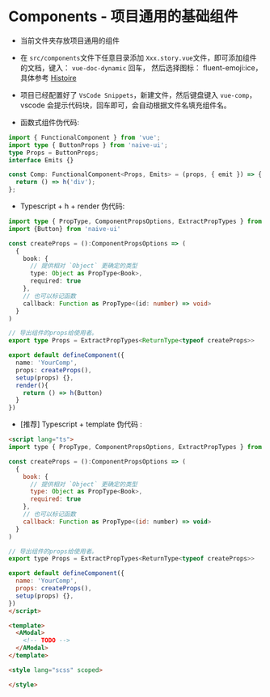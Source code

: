 # Components - 项目通用的基础组件

- 当前文件夹存放项目通用的组件
- 在 `src/components`文件下任意目录添加 `Xxx.story.vue`文件，即可添加组件的文档，键入： `vue-doc-dynamic` 回车， 然后选择图标： fluent-emoji:ice，具体参考 [Histoire](https://histoire.dev/examples/vue3/controlled-stories.html#single-control)
- 项目已经配置好了 `VsCode Snippets`，新建文件，然后键盘键入 `vue-comp`，vscode 会提示代码块，回车即可，会自动根据文件名填充组件名。


- 函数式组件伪代码:

```ts
import { FunctionalComponent } from 'vue';
import type { ButtonProps } from 'naive-ui';
type Props = ButtonProps;
interface Emits {}

const Comp: FunctionalComponent<Props, Emits> = (props, { emit }) => {
  return () => h('div');
};

```

- Typescript + h + render 伪代码:

```ts
import type { PropType, ComponentPropsOptions, ExtractPropTypes } from 'vue'
import {Button} from 'naive-ui'

const createProps = ():ComponentPropsOptions => (
  {
    book: {
      // 提供相对 `Object` 更确定的类型
      type: Object as PropType<Book>,
      required: true
    },
    // 也可以标记函数
    callback: Function as PropType<(id: number) => void>
  }
)

// 导出组件的props给使用者。
export type Props = ExtractPropTypes<ReturnType<typeof createProps>>

export default defineComponent({
  name: 'YourComp',
  props: createProps(),
  setup(props) {},
  render(){
    return () => h(Button)
  }
})
```

- [推荐] Typescript + template 伪代码 :

```html
<script lang="ts">
import type { PropType, ComponentPropsOptions, ExtractPropTypes } from 'vue'

const createProps = ():ComponentPropsOptions => (
  {
    book: {
      // 提供相对 `Object` 更确定的类型
      type: Object as PropType<Book>,
      required: true
    },
    // 也可以标记函数
    callback: Function as PropType<(id: number) => void>
  }
)

// 导出组件的props给使用者。
export type Props = ExtractPropTypes<ReturnType<typeof createProps>>

export default defineComponent({
  name: 'YourComp',
  props: createProps(),
  setup(props) {},
})
</script>

<template>
  <AModal>
    <!-- TODO -->
  </AModal>
</template>

<style lang="scss" scoped>

</style>

```
